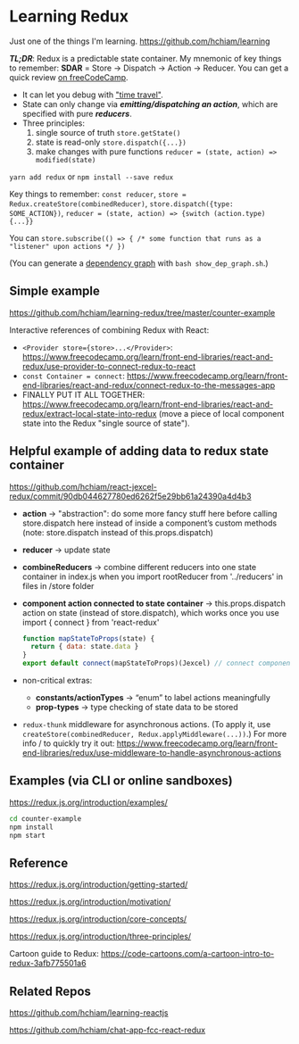 # Learning Redux

Just one of the things I'm learning. <https://github.com/hchiam/learning>

**_TL;DR_**: Redux is a predictable state container. My mnemonic of key things to remember: **SDAR** = Store -> Dispatch -> Action -> Reducer. You can get a quick review [on freeCodeCamp](https://www.freecodecamp.org/learn/front-end-libraries/redux/write-a-counter-with-redux).

* It can let you debug with ["time travel"](https://github.com/reduxjs/redux-devtools).
* State can only change via **_emitting/dispatching an action_**, which are specified with pure **_reducers_**.
* Three principles:
  1. single source of truth `store.getState()`
  2. state is read-only `store.dispatch({...})`
  3. make changes with pure functions `reducer = (state, action) => modified(state)`

`yarn add redux` or `npm install --save redux`

Key things to remember: `const reducer`, `store = Redux.createStore(combinedReducer)`, `store.dispatch({type: SOME_ACTION})`, `reducer = (state, action) => {switch (action.type) {...}}`

You can `store.subscribe(() => { /* some function that runs as a "listener" upon actions */ })`

(You can generate a [dependency graph](https://github.com/hchiam/learning-dependency-cruiser) with `bash show_dep_graph.sh`.)

## Simple example

<https://github.com/hchiam/learning-redux/tree/master/counter-example>

Interactive references of combining Redux with React:
- `<Provider store={store>...</Provider>`: <https://www.freecodecamp.org/learn/front-end-libraries/react-and-redux/use-provider-to-connect-redux-to-react>
- `const Container = connect`: <https://www.freecodecamp.org/learn/front-end-libraries/react-and-redux/connect-redux-to-the-messages-app>
- FINALLY PUT IT ALL TOGETHER: <https://www.freecodecamp.org/learn/front-end-libraries/react-and-redux/extract-local-state-into-redux> (move a piece of local component state into the Redux "single source of state").

## Helpful example of adding data to redux state container

<https://github.com/hchiam/react-jexcel-redux/commit/90db044627780ed6262f5e29bb61a24390a4d4b3>

- **action** -> "abstraction": do some more fancy stuff here before calling store.dispatch here instead of inside a component’s custom methods (note: store.dispatch instead of this.props.dispatch)
- **reducer** -> update state
- **combineReducers** -> combine different reducers into one state container in index.js when you import rootReducer from '../reducers' in files in /store folder

- **component action connected to state container** -> this.props.dispatch action on state (instead of store.dispatch), which works once you use import { connect } from 'react-redux'

  ```js
  function mapStateToProps(state) {
    return { data: state.data }
  }
  export default connect(mapStateToProps)(Jexcel) // connect component to state
  ```

- non-critical extras:

  - **constants/actionTypes** -> “enum” to label actions meaningfully
  - **prop-types** -> type checking of state data to be stored


- `redux-thunk` middleware for asynchronous actions. (To apply it, use `createStore(combinedReducer, Redux.applyMiddleware(...))`.) For more info / to quickly try it out: <https://www.freecodecamp.org/learn/front-end-libraries/redux/use-middleware-to-handle-asynchronous-actions>

## Examples (via CLI or online sandboxes)

<https://redux.js.org/introduction/examples/>

```bash
cd counter-example
npm install
npm start
```

## Reference

<https://redux.js.org/introduction/getting-started/>

<https://redux.js.org/introduction/motivation/>

<https://redux.js.org/introduction/core-concepts/>

<https://redux.js.org/introduction/three-principles/>

Cartoon guide to Redux: <https://code-cartoons.com/a-cartoon-intro-to-redux-3afb775501a6>

## Related Repos

<https://github.com/hchiam/learning-reactjs>

<https://github.com/hchiam/chat-app-fcc-react-redux>
